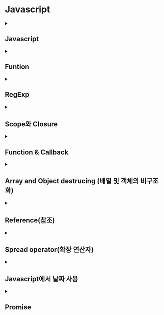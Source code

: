 # Javascript
<details>
  <summary>
  <h2>Javascript</h2>
  </summary>

  ### Javascript란
  * javscript는 객체 기반 언어이자 프로토타입 기반 언어
    * 객체 원형인 프로토타입을 이용하여 새로운 객체를 만듬
  * 정확히는 원시 타입을 제외한 나머지는 모두 객체
    * 원시타입 : string, number, Boolean, null, undefined
  * 객체는 프로퍼티로 구성되어 있음
    * 프로퍼티 : key - value 로 이루어짐
    * 프로퍼티의 값이 함수인 경우, 일반 함수와 구분하기 위해 method라 부름
  * 호이스팅 지원 > 함수 호출이 함수 선언보다 앞에 있어도 실행됨

  ### BOM(Browser Object Model)
  * DOM과 달리 W3C의 표준 객체 모델이 아님
  * Javascript가 브라우저 요소에 접근할 수 있게 해줌
  * 종류 : window, location, navigator, history, screen, document

  ### DOM(Document Object Model)
  * XML이나 HTML 문서에 접근하기 위한 일종의 인터페이스
  * 문서 내의 모든 요소를 정의하고, 각각의 요소에 접근하는 방법을 제공
  * 구조
    * Document 
      <br>> 루트 요소 <code>\<html></code>
      <br>> 요소 <code>\<head></code>, 요소 <code>\<body></code>
      * <code>\<head></code> > 요소 <code>\<title></code> > 텍스트
      * <code>\<body></code> > 요소 <code>\<a></code> > 속성 "href"

  ### Node
  * HTML DOM은 노드라 불리는 계층적 단위에 정보를 저장함
  * HTML 정보 > 계층적 구조인 노드 트리에 저장
    * 노드 트리 : 노드로 이루어져있고 노드간의 관계를 보여줌
  * 노드의 종류
    | 노드 | 설명 |
    | :---: | --- |
    | 문서 노드<br>(document node) | HTML 문서 전체를 나타내는 노드 |
    | 요소 노드<br>(element node) | 모든 HTML 요소는 요소 노드<br> 속성 노드를 가질 수 있는 유일한 노드 |
    | 속성 노드<br>(attribute node) | 모든 HTML 요소의 속성은 속성 노드이고, 요소 노드에 관한 정보를 가지고 있음<br>단, 해당 요소 노드의 자식 노드에는 포함되지 않음 |
    | 텍스트 노드<br>(text node) | HTML 문서의 모든 텍스트는 텍스트 노드 |
    | 주석 노드<br>(comment node) | HTML 문서의 모든 주석은 주석 노드 |

  ### 원시 타입(Primitive)
  * 원시 타입은 언어마다 다름
  * Javascript에서의 원시 타입은 다음과 같음
    * String, Number, Boolean, Null, Undefined, Symbol, BigInt
  * <=> 객체 타입 : Object, Array

</details>

<details>

  <summary>
  <h2>Funtion</h2>
  </summary>

  ### 함수 정의 방법
  #### 기본형
    ```javascript
    function testFunc(){
      console.log("함수입니다.");
    }
    ```
  #### 함수 리터럴
    ```javascript
    const testFunc = function(){
        console.log("함수입니다.");  
    }
    ```
  #### 익명 함수
    ```javascript
    (function(){
      console.log("함수입니다.");  
    })()
    ```
    * 함수 생성과 동시에 실행됨

</details>

<details>
  <summary>
  <h2>RegExp</h2>
  </summary>

  #### 예
  ```javascript
  /* 정규표현식 리터럴 */
  let pattern = /a/;
  
  /* 정규표현식 객체 생성자 */
  let pattern2 = new RegExp('a');
  ```

  ### 함수
  ```javascript
  /* 
    * RegExp.exec('문자열')
    ** '문자열' 내에서 RegExp에 들어있는 정규표현식에 맞는 내용 출력
    ** 적합한 문자가 없으면 null 반환
  */
  let pattern = /a/;
  pattern.exec('abcde'); // ['a'] 출력

  RegExp.test('문자열'); // '문자열' 내에 RegExp에 들은 정규표현식에 맞는 내용이 있으면 true, 없으면 false 반환

  String.match(RegExp);

  String.replace(RegExp, replace_text)
  ```
  
  ### 옵션
  #### i 옵션
  * 대소문자를 구분하지 않는 옵션
  ```javascript
  let pattern = /a/i
  ```

  #### g 옵션
  * 검색된 모든 결과를 리턴, i와 같은 위치에 사용
</details>

<details>
  <summary>
  <h2>Scope와 Closure</h2>
  </summary>

  ## Scope
  * 참조 가능한 범위를 의미
  * 스크립트 전체에서 참조 가능하면 전역 스코프, 특정 함수 내에서와 같이 제한된 범위에서 참조 가능하면 지역 스코프하고 함
  ### Lexical Scope (어휘적 범위 지정)
  * 스코프는 함수를 호출한 위치가 아닌 선언된 위치를 기준으로 결정됨을 의미
    * 정적 스코프 - 함수가 선언된 위치에 따라 스코프 결정
    * 동적 스코프 - 함수가 호출된 위치에 따라 스코프 결정
  * Lexical Scope 예시
    ```javascript
      let word = 'first';
      function log(){
        console.log(word);
      }
      function wrapper(){
        let word = 'second'; // 지역변수 word2 생성
        log();
      }
      wrapper(); // 출력 값 : first
      /* 
        1. 함수 log는 함수 wrapper 내부에서 호출됐지만 선언은 wrapper 밖에서 선언됨
        2. 함수 log에서 사용한 변수는 log 내부 스코프에서 상위 스코프 순으로 탐색
        3. 함수 log에서 사용한 변수 word는 전역에 선언된 word를 사용
        4. 전역변수 word의 값인 "first" 출력
      */
    ```

</details>

<details>
  <summary>
  <h2>Function & Callback</h2>
  </summary>

  ### Function
  * 변수에 저장된 값처럼 함수도 값임
  * 변수처럼 다른 변수에 넣을 수 있음
  * 객체의 속성 값으로 담겨진 함수 => 메소드(method)
    * 예:
      ```javascript
      a = {
        b: function(){}
      }
      ```
  * first-class citizen(object) - 밴수, 매개변수, 리턴값에 사용가능

</details>

<details>
  <summary>
  <h2>Array and Object destrucing (배열 및 객체의 비구조화)</h2>
  </summary>

  ### ES5 와 ES6의 차이
  * 예시용 객체
    ```javascript
    const myObj = {firstName: '길동', lastName: '홍', age: '400', country: '율도국'};
    ```
  #### ES5
  ```javascript
  let firstName = myObj.firstName;
  let lastName = myObj.lastName;
  let age = myObj.age;
  let country = myObj.country;
  ```
  * 각 변수에 각 값을 일일이 할당

  #### ES6
  ```javascript
  let {firstName, lastName, age, country} = myObj;
  // 배열 예
  let [value1, value2, value3, value4] = arr;
  ```
  * 객체의 속성을 얻기 위해 값을 중괄호 안에 넣으면 됨
  * 단 속성 이름과 동일해야 함(다를 경우 undefined 반환)

</details>

<details>
  <summary>
  <h2>Reference(참조)</h2>
  </summary>

  ### 복제
  * 복제 예시
    ```javascript
    let a = 1;
    let b = a;
    b = 2;
    console.log(a); // 1 출력
    ```
  * b는 a의 값을 "복제"한 것이므로 b의 값을 바꿔도 a의 값은 바뀌지 않음(a, b는 별개의 데이터)
  <br>> a가 "원시 데이터 타입"이기 때문
  * 원시 데이터 타입
    * 변수에 할당될 때, 메모리에 고정 크기로 원시 값을 저장
    <br>> 저장된 값을 변수가 직접적으로 가리킴
    * 불변성을 가지고 있어 재할당 시, 값이 변하는 것이 아닌 가리키는 메모리가 변화
    * 종류 : Boolean, Undefined, Number, BigInt, String, Symbol(ES6)

  ### 참조
  * 참조 예시
    ```javascript
    > let a = {'id': 1};
    > let b = a;
    > b.id = 2;
    > console.log(a.id) // 2 출력
    ```
  * b의 값을 바꾸면 a의 값도 같이 바뀜(a, b는 같은 데이터)
  * 다른 예시
    ```javascript
    let a = {'id': 1};
    let b = a;
    b = {'id': 2};
    console.log(a.id) // 1 출력
    console.log(b.id) // 2 출력
    ```
  * a와 b가 가리키는 것이 달라짐

  ## 함수와 참조

</details>

<details>
  <summary>
  <h2>Spread operator(확장 연산자)</h2>
  </summary>

  * for문 같은 반복문이나 다른 메서드를 사용하는 대신 Spread Operator를 사용하여 배열의 값을 가져올 수 있음
  * 예
    ```javascript
    const arr = ['apple', 'banana', 'peach', 'grape'];
    const Func = (...newArray) => {
      return newArray;
    }
    console.log(Func(arr));
    ```

</details>

<details>
  <summary>
  <h2>Javascript에서 날짜 사용</h2>
  </summary>

  ## 사용 예
  ```javascript
  // 현재 시간
  let nowDate = new Date(); // UTC 기준 시간이 출력됨
  console.log('현재 시간: ', nowDate); // 출력: 2023-02-27T04:35:35.658Z

  // 타임 스탬프(timestamp)
  // : "1970년 1월 1일"을 0으로 잡고 그 이후로 지난 시간을 나타낸 값(단위: ms)
  console.log(Date.now()); // 출력 예: 1677472933485

  // 시간 일부 추출 - new Date()로 생성한 시간은 UTC 기준이지만 아래 함수 출력은 서버시간 기준으로 출력됨
  console.log('년: ', nowDate.getFullYear()); // 연도
  console.log('월: ', nowDate.getMonth()); // 월(0 ~ 11; 실제 월은 출력값에 +1)
  console.log('일: ', nowDate.getDate()); // 일
  console.log('요일: ', nowDate.getDay()); // 요일(0 ~ 6; 일요일 ~ 토요일)
  console.log('시: ', nowDate.getHours()); // 시간(24시 표기)
  console.log('분: ', nowDate.getMinutes()); // 분

  // 날짜 값 수정
  console.log('수정 전: ', nowDate);
  let passYear = nowDate.setFullYear(nowDate.getFullYear() - 1);
  console.log(passYear); // set- 으로 날짜 수정 시, 결과 값이 timestamp로 나옴. 날짜 형태로 보고싶다면 변환 필요
  //// 변환 방법 1
  let temptime = new Date(passYear);
  console.log('변환 방법 1: ', temptime.toISOString()); // new Date() 출력 결과와 같은 형태
  //// 변환 방법 2
  console.log('변환 방법 2: ', Date(passYear)); // String 출력(예: Mon Feb 27 2023 13:49:35 GMT+0900 (대한민국 표준시))
  console.log('변환 방법 2: ', `${nowDate}`); // 템플릿 리터럴(Template literal)을 사용하면 Date()와 같은 형태의 String으로 출력됨
  ```

</details>

<details>
  <summary>
  <h2>Promise</h2>
  </summary>


</details>